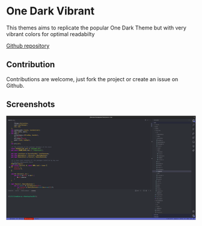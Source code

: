 # One Dark Vibrant

This themes aims to replicate the popular One Dark Theme but with very vibrant colors for optimal readabilty

[Github repository](https://github.com/MordragT/one-dark-vibrant "github")

## Contribution

Contributions are welcome, just fork the project or create an issue on Github.

## Screenshots

![screenshot](img/0.png)
